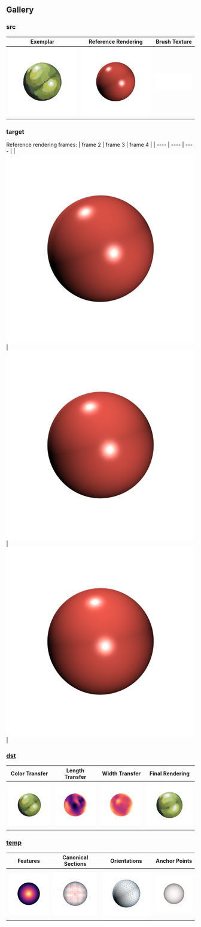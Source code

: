 ## Gallery

### src

|  Exemplar  |  Reference Rendering  | Brush Texture |
| ---- | ---- | ---- |
|  ![exemplar](src/exemplar.png)  | ![reference_rendering](src/rendering_001.png)  |  <img src="src/texture.png" style="background:rgba(30, 30, 30, 255)">  |

### target

Reference rendering frames:
|  frame 2  |  frame 3 | frame 4 |
| ---- | ---- | ---- |
|  ![frame 2](target/rendering/rendering_002.png)  | ![frame 3](target/rendering/rendering_003.png)  | ![frame 4](target/rendering/rendering_004.png)   |

### [dst](dst)

|  Color Transfer  |  Length Transfer  | Width Transfer | Final Rendering |
| ---- | ---- | ---- | ---- |
|  ![color transfer](dst/transfer/color/color_001.png)  | ![length transfer](dst/transfer/length/length_001.png)   | ![width transfer](dst/transfer/width/width_001.png)   | ![final rendering](dst/stroke/final/final_001.png)   |

### [temp](temp)

|  Features  |  Canonical Sections  | Orientations | Anchor Points |
| ---- | ---- | ---- | ---- |
|  ![features](temp/transfer/features/D_S/D_S_001.png)  | ![canonical sections](temp/regression/canonical_sections/n_parallel/n_parallel_000.png)   | ![orientations](temp/transfer/view_orientations/smooth_orientation/smooth_orientation_001.png)   | ![anchor points](temp/anchor_points/anchor_points_2/anchor_points_2_001.png)   |